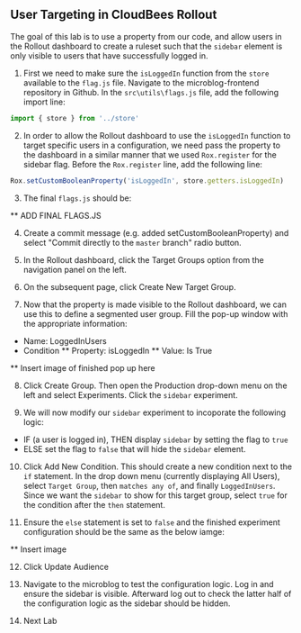 ## User Targeting in CloudBees Rollout

The goal of this lab is to use a property from our code, and allow users in the Rollout dashboard to create a ruleset such that the `sidebar` element is only visible to users that have successfully logged in.

1. First we need to make sure the `isLoggedIn` function from the `store` available to the `flag.js` file. Navigate to the microblog-frontend repository in Github. In the `src\utils\flags.js` file, add the following import line:
```javascript
import { store } from '../store'
```

2. In order to allow the Rollout dashboard to use the `isLoggedIn` function to target specific users in a configuration, we need pass the property to the dashboard in a similar manner that we used `Rox.register` for the sidebar flag. Before the `Rox.register` line, add the following line:
```javascript
Rox.setCustomBooleanProperty('isLoggedIn', store.getters.isLoggedIn)
```

3. The final `flags.js` should be:

** ADD FINAL FLAGS.JS 

4. Create a commit message (e.g. added setCustomBooleanProperty) and select "Commit directly to the `master` branch" radio button.

5. In the Rollout dashboard, click the Target Groups option from the navigation panel on the left.

6. On the subsequent page, click Create New Target Group.

7. Now that the property is made visible to the Rollout dashboard, we can use this to define a segmented user group. Fill the pop-up window with the appropriate information:
* Name: LoggedInUsers
* Condition
** Property: isLoggedIn
** Value: Is True

** Insert image of finished pop up here

8. Click Create Group. Then open the Production drop-down menu on the left and select Experiments. Click the `sidebar` experiment.

9. We will now modify our `sidebar` experiment to incoporate the following logic:
* IF (a user is logged in), THEN display `sidebar` by setting the flag to `true`
* ELSE set the flag to `false` that will hide the `sidebar` element.

10. Click Add New Condition. This should create a new condition next to the `if` statement. In the drop down menu (currently displaying All Users), select `Target Group`, then `matches any of`, and finally `LoggedInUsers`. Since we want the `sidebar` to show for this target group, select `true` for the condition after the `then` statement.

11. Ensure the `else` statement is set to `false` and the finished experiment configuration should be the same as the below iamge:

** Insert image

12. Click Update Audience

13. Navigate to the microblog to test the configuration logic. Log in and ensure the sidebar is visible. Afterward log out to check the latter half of the configuration logic as the sidebar should be hidden.

14. Next Lab